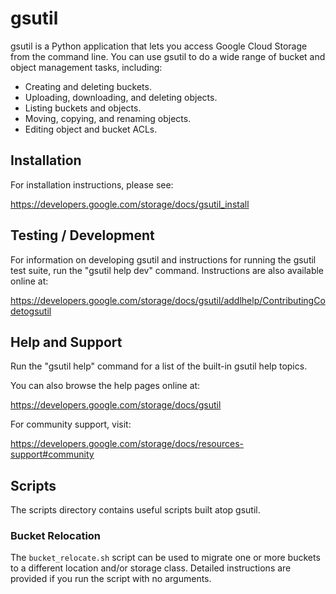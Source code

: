 # gsutil

gsutil is a Python application that lets you access Google Cloud Storage from
the command line. You can use gsutil to do a wide range of bucket and object
management tasks, including:

* Creating and deleting buckets.
* Uploading, downloading, and deleting objects.
* Listing buckets and objects.
* Moving, copying, and renaming objects.
* Editing object and bucket ACLs.

## Installation

For installation instructions, please see:

https://developers.google.com/storage/docs/gsutil_install

## Testing / Development

For information on developing gsutil and instructions for running the gsutil
test suite, run the "gsutil help dev" command. Instructions are also available
online at:

https://developers.google.com/storage/docs/gsutil/addlhelp/ContributingCodetogsutil

## Help and Support

Run the "gsutil help" command for a list of the built-in gsutil help topics.

You can also browse the help pages online at:

https://developers.google.com/storage/docs/gsutil

For community support, visit:

https://developers.google.com/storage/docs/resources-support#community

## Scripts

The scripts directory contains useful scripts built atop gsutil.

### Bucket Relocation

The `bucket_relocate.sh` script can be used to migrate one or more buckets to a
different location and/or storage class. Detailed instructions are provided
if you run the script with no arguments.
